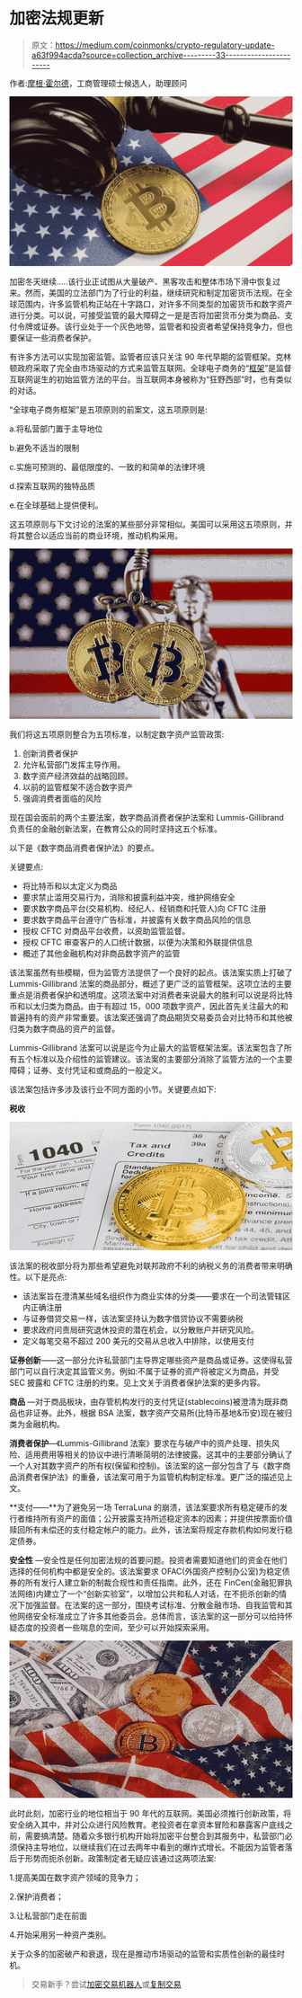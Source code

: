 # 加密法规更新

> 原文：<https://medium.com/coinmonks/crypto-regulatory-update-a63f994acda?source=collection_archive---------33----------------------->

作者:[摩根·霍尔德](https://www.linkedin.com/in/morgan-holder-9b097111a/)，工商管理硕士候选人，助理顾问

![](img/b811498f211a76b07bd0f32a7f25871d.png)

加密冬天继续…..该行业正试图从大量破产、黑客攻击和整体市场下滑中恢复过来。然而，美国的立法部门为了行业的利益，继续研究和制定加密货币法规。在全球范围内，许多监管机构正站在十字路口，对许多不同类型的加密货币和数字资产进行分类。可以说，可接受监管的最大障碍之一是是否将加密货币分类为商品、支付令牌或证券。该行业处于一个灰色地带，监管者和投资者希望保持竞争力，但也要保证一些消费者保护。

有许多方法可以实现加密监管。监管者应该只关注 90 年代早期的监管框架。克林顿政府采取了完全由市场驱动的方式来监管互联网。全球电子商务的“[框架](https://clintonwhitehouse4.archives.gov/WH/New/Commerce/summary.html)”是监督互联网诞生的初始监管方法的平台。当互联网本身被称为“狂野西部”时，也有类似的对话。

“全球电子商务框架”是五项原则的前案文，这五项原则是:

a.将私营部门置于主导地位

b.避免不适当的限制

c.实施可预测的、最低限度的、一致的和简单的法律环境

d.探索互联网的独特品质

e.在全球基础上提供便利。

这五项原则与下文讨论的法案的某些部分非常相似。美国可以采用这五项原则，并将其整合以适应当前的商业环境，推动机构采用。

![](img/b5bfcf9149998c3e3fb9541b25962dff.png)

我们将这五项原则整合为五项标准，以制定数字资产监管政策:

1.  创新消费者保护
2.  允许私营部门发挥主导作用。
3.  数字资产经济效益的战略回顾。
4.  以前的监管框架不适合数字资产
5.  强调消费者面临的风险

现在国会面前的两个主要法案，数字商品消费者保护法案和 Lummis-Gillibrand 负责任的金融创新法案，在教育公众的同时坚持这五个标准。

以下是《数字商品消费者保护法》的要点。

关键要点:

*   将比特币和以太定义为商品
*   要求禁止滥用交易行为，消除和披露利益冲突，维护网络安全
*   要求数字商品平台(交易机构、经纪人、经销商和托管人)向 CFTC 注册
*   要求数字商品平台遵守广告标准，并披露有关数字商品风险的信息
*   授权 CFTC 对商品平台收费，以资助监管监督。
*   授权 CFTC 审查客户的人口统计数据，以便为决策和外联提供信息
*   概述了其他金融机构对非商品数字资产的监管

该法案虽然有些模糊，但为监管方法提供了一个良好的起点。该法案实质上打破了 Lummis-Gillibrand 法案的商品部分，概述了更广泛的监管框架。这项立法的主要重点是消费者保护和透明度。这项法案中对消费者来说最大的胜利可以说是将比特币和以太归类为商品。由于有超过 15，000 项数字资产，因此首先关注最大的和普遍持有的资产非常重要。该法案还强调了商品期货交易委员会对比特币和其他被归类为数字商品的资产的监督。

Lummis-Gillibrand 法案可以说是迄今为止最大的监管框架法案。该法案包含了所有五个标准以及介绍性的监管建议。该法案的主要部分消除了监管方法的一个主要障碍；证券、支付凭证和或商品的一般定义。

该法案包括许多涉及该行业不同方面的小节。关键要点如下:

**税收**

![](img/0a5bfb5b94564026462e182ae4b673aa.png)

该法案的税收部分将为那些希望避免对联邦政府不利的纳税义务的消费者带来明确性。以下是亮点:

*   该法案旨在澄清某些域名组织作为商业实体的分类——要求在一个司法管辖区内正确注册
*   与证券借贷交易一样，该法案坚持认为数字借贷协议不需要纳税
*   要求政府问责局研究退休投资的潜在机会，以分散账户并研究风险。
*   定义每笔交易不超过 200 美元的交易从总收入中排除，以使用支付

**证券创新**——这一部分允许私营部门主导界定哪些资产是商品或证券。这使得私营部门可以自行决定其监管义务。例如:不属于证券的资产将被定义为商品，并受 SEC 披露和 CFTC 注册的约束。见上文关于消费者保护法案的更多内容。

**商品** —对于商品板块，由存管机构发行的支付凭证(stablecoins)被澄清为既非商品也非证券。此外，根据 BSA 法案，数字资产交易所(比特币基地&币安)现在被归类为金融机构。

**消费者保护**—《Lummis-Gillibrand 法案》要求在与破产中的资产处理、损失风险、适用费用等相关的协议中进行清晰简明的法律披露。这其中的主要部分确认了一个人对其数字资产的所有权(保留和控制)。该法案的这一部分包含了与《数字商品消费者保护法》的重叠，该法案可用于为监管机构制定标准。更广泛的描述见上文。

**支付——**为了避免另一场 TerraLuna 的崩溃，该法案要求所有稳定硬币的发行者维持所有资产的面值；公开披露支持所述稳定资本的因素；并提供按票面价值赎回所有未偿还的支付稳定帐户的能力。此外，该法案将规定存款机构如何发行稳定债券。

**安全性** —安全性是任何加密法规的首要问题。投资者需要知道他们的资金在他们选择的任何机构中都是安全的。该法案要求 OFAC(外国资产控制办公室)为稳定债券的所有发行人建立新的制裁合规性和责任指南。此外，还在 FinCen(金融犯罪执法网络)内建立了一个“创新实验室”，以增加公共和私人对话，在不扼杀创新的情况下加强监督。在法案的这一部分，围绕考试标准、分散金融市场、自我监管和其他网络安全标准成立了许多其他委员会。总体而言，该法案的这一部分可以给持怀疑态度的投资者一些喘息的空间，至少可以开始探索采用。

![](img/1a2d6ca0f2b8b7fe42315a9124a28423.png)

此时此刻，加密行业的地位相当于 90 年代的互联网。美国必须推行创新政策，将安全纳入其中，并对公众进行风险教育。老投资者在拿资本冒险和暴露客户底线之前，需要搞清楚。随着众多银行机构开始将加密平台整合到其服务中，私营部门必须保持主导地位，以继续我们在过去两年中看到的爆炸式增长。不能因为监管者落后于形势而扼杀创新。政策制定者无疑应该通过这两项法案:

1.提高美国在数字资产领域的竞争力；

2.保护消费者；

3.让私营部门走在前面

4.开始采用另一种资产类别。

关于众多的加密破产和衰退，现在是推动市场驱动的监管和实质性创新的最佳时机。

> 交易新手？尝试[加密交易机器人](/coinmonks/crypto-trading-bot-c2ffce8acb2a)或[复制交易](/coinmonks/top-10-crypto-copy-trading-platforms-for-beginners-d0c37c7d698c)